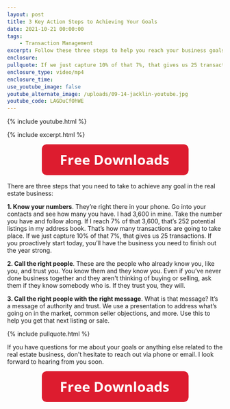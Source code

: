 ```yaml
---
layout: post
title: 3 Key Action Steps to Achieving Your Goals
date: 2021-10-21 00:00:00
tags:
    - Transaction Management
excerpt: Follow these three steps to help you reach your business goals.
enclosure:
pullquote: If we just capture 10% of that 7%, that gives us 25 transactions.
enclosure_type: video/mp4
enclosure_time:
use_youtube_image: false
youtube_alternate_image: /uploads/09-14-jacklin-youtube.jpg
youtube_code: LAGDuCfOhWE
---
```

{% include youtube.html %}

{% include excerpt.html %}

<center><a target="_blank" rel="noopener" href="https://join.gochicagolandhomes.com/ask/8d1dda0407592cd06fb2c70f4f4045ff"><img width="343" height="72" src="uploads/FreeDownloadsButton-343.png" /></a></center>

There are three steps that you need to take to achieve any goal in the real estate business:

**1\. Know your numbers**. They’re right there in your phone. Go into your contacts and see how many you have. I had 3,600 in mine. Take the number you have and follow along. If I reach 7% of that 3,600, that’s 252 potential listings in my address book. That’s how many transactions are going to take place. If we just capture 10% of that 7%, that gives us 25 transactions. If you proactively start today, you’ll have the business you need to finish out the year strong.

**2\. Call the right people**. These are the people who already know you, like you, and trust you. You know them and they know you. Even if you’ve never done business together and they aren't thinking of buying or selling, ask them if they know somebody who is. If they trust you, they will.

**3\. Call the right people with the right message**. What is that message? It’s a message of authority and trust. We use a presentation to address what’s going on in the market, common seller objections, and more. Use this to help you get that next listing or sale.

{% include pullquote.html %}

If you have questions for me about your goals or anything else related to the real estate business, don't hesitate to reach out via phone or email. I look forward to hearing from you soon.

<center><a target="_blank" rel="noopener" href="https://join.gochicagolandhomes.com/ask/8d1dda0407592cd06fb2c70f4f4045ff"><img width="343" height="72" src="uploads/FreeDownloadsButton-343.png" /></a></center>

